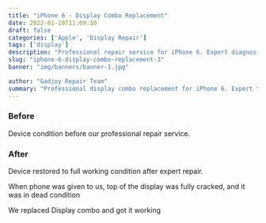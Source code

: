 ```yaml
---
title: "iPhone 6 - Display Combo Replacement"
date: 2022-01-10T11:09:10
draft: false
categories: ['Apple', 'Display Repair']
tags: ['display']
description: "Professional repair service for iPhone 6. Expert diagnosis and quality repairs in Bangalore."
slug: "iphone-6-display-combo-replacement-3"
banner: "img/banners/banner-1.jpg"

author: "Gadjoy Repair Team"
summary: "Professional display combo replacement for iPhone 6. Expert technicians, quality parts, warranty included."
---
```


### Before

Device condition before our professional repair service.

### After

Device restored to full working condition after expert repair.

When phone was given to us, top of the display was fully cracked, and it was in dead condition

We replaced Display combo and got it working